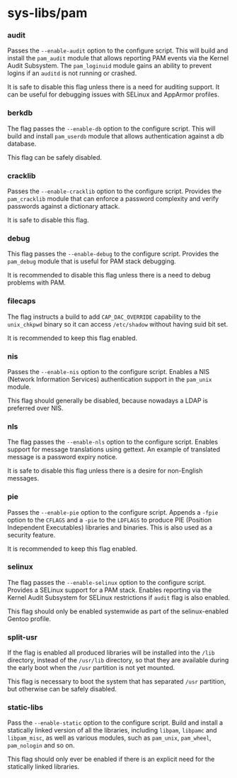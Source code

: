 # sys-libs/pam

### audit
Passes the `--enable-audit` option to the configure script. This will build and install the `pam_audit` module that allows reporting PAM events via the Kernel Audit Subsystem. The `pam_loginuid` module gains an ability to prevent logins if an `auditd` is not running or crashed.

It is safe to disable this flag unless there is a need for auditing support. It can be useful for debugging issues with SELinux and AppArmor profiles.

### berkdb
The flag passes the `--enable-db` option to the configure script. This will build and install `pam_userdb` module that allows authentication against a db database.

This flag can be safely disabled.

### cracklib
Passes the `--enable-cracklib` option to the configure script. Provides the `pam_cracklib` module that can enforce a password complexity and verify passwords against a dictionary attack.

It is safe to disable this flag.

### debug
This flag passes the `--enable-debug` to the configure script. Provides the `pam_debug` module that is useful for PAM stack debugging.

It is recommended to disable this flag unless there is a need to debug problems with PAM.

### filecaps
The flag instructs a build to add `CAP_DAC_OVERRIDE` capability to the `unix_chkpwd` binary so it can access `/etc/shadow` without having suid bit set.

It is recommended to keep this flag enabled.

### nis
Passes the `--enable-nis` option to the configure script. Enables a NIS (Network Information Services) authentication support in the `pam_unix` module.

This flag should generally be disabled, because nowadays a LDAP is preferred over NIS.

### nls
The flag passes the `--enable-nls` option to the configure script. Enables support for message translations using gettext. An example of translated message is a password expiry notice.

It is safe to disable this flag unless there is a desire for non-English messages.

### pie
Passes the `--enable-pie` option to the configure script. Appends a `-fpie` option to the `CFLAGS` and a `-pie` to the `LDFLAGS` to produce PIE (Position Independent Executables) libraries and binaries. This is also used as a security feature.

It is recommended to keep this flag enabled.

### selinux
The flag passes the `--enable-selinux` option to the configure script. Provides a SELinux support for a PAM stack. Enables reporting via the Kernel Audit Subsystem for SELinux restrictions if `audit` flag is also enabled.

This flag should only be enabled systemwide as part of the selinux-enabled Gentoo profile.

### split-usr
If the flag is enabled all produced libraries will be installed into the `/lib` directory, instead of the `/usr/lib` directory, so that they are available during the early boot when the `/usr` partition is not yet mounted.

This flag is necessary to boot the system that has separated `/usr` partition, but otherwise can be safely disabled.

### static-libs

Pass the `--enable-static` option to the configure script. Build and install a statically linked version of all the libraries, including `libpam`, `libpamc` and `libpam_misc`, as well as various modules, such as `pam_unix`, `pam_wheel`, `pam_nologin` and so on.

This flag should only ever be enabled if there is an explicit need for the statically linked libraries.
